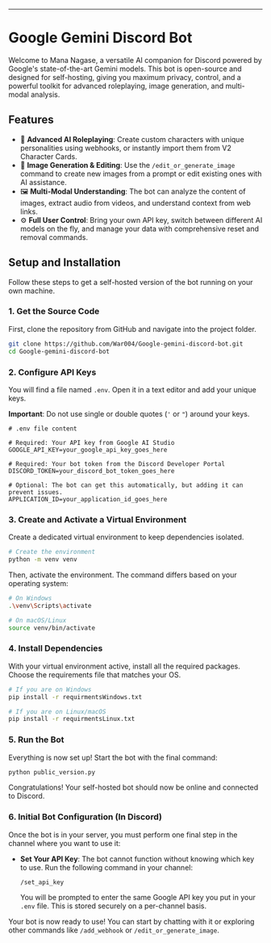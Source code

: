---

# Google Gemini Discord Bot

Welcome to Mana Nagase, a versatile AI companion for Discord powered by Google's state-of-the-art Gemini models. This bot is open-source and designed for self-hosting, giving you maximum privacy, control, and a powerful toolkit for advanced roleplaying, image generation, and multi-modal analysis.

## Features

*   🤖 **Advanced AI Roleplaying**: Create custom characters with unique personalities using webhooks, or instantly import them from V2 Character Cards.
*   🎨 **Image Generation & Editing**: Use the `/edit_or_generate_image` command to create new images from a prompt or edit existing ones with AI assistance.
*   🖼️ **Multi-Modal Understanding**: The bot can analyze the content of images, extract audio from videos, and understand context from web links.
*   ⚙️ **Full User Control**: Bring your own API key, switch between different AI models on the fly, and manage your data with comprehensive reset and removal commands.

## Setup and Installation

Follow these steps to get a self-hosted version of the bot running on your own machine.

### 1. Get the Source Code

First, clone the repository from GitHub and navigate into the project folder.

```bash
git clone https://github.com/War004/Google-gemini-discord-bot.git
cd Google-gemini-discord-bot
```

### 2. Configure API Keys

You will find a file named `.env`. Open it in a text editor and add your unique keys.

**Important**: Do not use single or double quotes (`'` or `"`) around your keys.

```env
# .env file content

# Required: Your API key from Google AI Studio
GOOGLE_API_KEY=your_google_api_key_goes_here

# Required: Your bot token from the Discord Developer Portal
DISCORD_TOKEN=your_discord_bot_token_goes_here

# Optional: The bot can get this automatically, but adding it can prevent issues.
APPLICATION_ID=your_application_id_goes_here
```

### 3. Create and Activate a Virtual Environment

Create a dedicated virtual environment to keep dependencies isolated.

```bash
# Create the environment
python -m venv venv
```

Then, activate the environment. The command differs based on your operating system:

```bash
# On Windows
.\venv\Scripts\activate

# On macOS/Linux
source venv/bin/activate
```

### 4. Install Dependencies

With your virtual environment active, install all the required packages. Choose the requirements file that matches your OS.

```bash
# If you are on Windows
pip install -r requirmentsWindows.txt

# If you are on Linux/macOS
pip install -r requirmentsLinux.txt
```

### 5. Run the Bot

Everything is now set up! Start the bot with the final command:

```bash
python public_version.py
```

Congratulations! Your self-hosted bot should now be online and connected to Discord.

### 6. Initial Bot Configuration (In Discord)

Once the bot is in your server, you must perform one final step in the channel where you want to use it:

*   **Set Your API Key**: The bot cannot function without knowing which key to use. Run the following command in your channel:
    ```
    /set_api_key
    ```
    You will be prompted to enter the same Google API key you put in your `.env` file. This is stored securely on a per-channel basis.

Your bot is now ready to use! You can start by chatting with it or exploring other commands like `/add_webhook` or `/edit_or_generate_image`.
